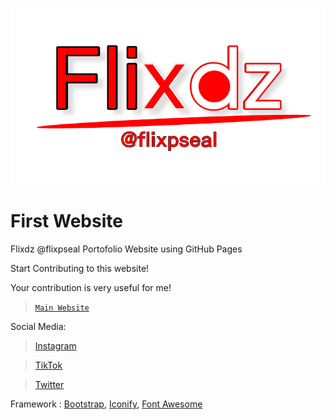 ![Flixdz](image/flixdz.png)
# First Website
Flixdz @flixpseal Portofolio Website using GitHub Pages

Start Contributing to this website!

Your contribution is very useful for me!

> [`Main Website`](https://flixdz.github.io/flixpseal)

Social Media:
> [Instagram](https://www.instagram.com/flixpseal)

> [TikTok](https://tiktok.com/@flixpseal)

> [Twitter](https://twitter.com/flixpseal)

Framework :
[Bootstrap](https://getbootstrap.com), [Iconify](https://Iconify.design), [Font Awesome](https://fontawesome.com)
